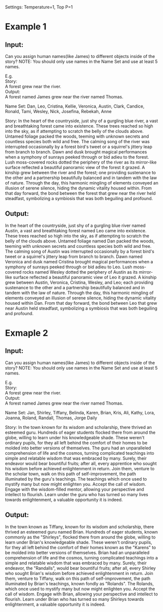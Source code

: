 Settings: Temperature=1, Top P=1
# Example 1
## Input:

Can you assign human names(like James) to different objects inside of the story?
NOTE: You should only use names in the Name Set and use at least 5 names.

E.g. \
Story:\
A forest grew near the river.\
Output:\
A forest named James grew near the river named Thomas.

Name Set: 
Dan, Leo, Cristina, Kellie, Veronica, Austin, Clark, Candice, Ronald, Tami, Wesley, Nick, Josefina, Rebekah, Anne

Story: In the heart of the countryside, just shy of a gurgling blue river, a vast and breathtaking forest came into existence. These trees reached so high into the sky, as if attempting to scratch the belly of the clouds above. Untamed foliage packed the woods, teeming with unknown secrets and countless species both wild and free. The calming song of the river was interrupted occasionally by a forest bird's tweet or a squirrel's jittery leap from branch to branch. Dawn and dusk brought magical performances when a symphony of sunrays peeked through or bid adieu to the forest. Lush moss-covered rocks dotted the periphery of the river as its mirror-like surface reflected a beautiful panoramic view of the forest it grazed. A kinship grew between the river and the forest; one providing sustenance to the other and a partnership beautifully balanced and in tandem with the law of nature. Through the day, this harmonic mingling of elements conveyed an illusion of serene silence, hiding the dynamic vitality housed within. From that day forward, the bond between the forest that grew near the river held steadfast, symbolizing a symbiosis that was both beguiling and profound.

## Output:
In the heart of the countryside, just shy of a gurgling blue river named Austin, a vast and breathtaking forest named Leo came into existence. These trees reached so high into the sky, as if attempting to scratch the belly of the clouds above. Untamed foliage named Dan packed the woods, teeming with unknown secrets and countless species both wild and free. The calming song of Austin was interrupted occasionally by a forest bird's tweet or a squirrel's jittery leap from branch to branch. Dawn named Veronica and dusk named Cristina brought magical performances when a symphony of sunrays peeked through or bid adieu to Leo. Lush moss-covered rocks named Wesley dotted the periphery of Austin as its mirror-like surface reflected a beautiful panoramic view of Leo it grazed. A kinship grew between Austin, Veronica, Cristina, Wesley, and Leo; each providing sustenance to the other and a partnership beautifully balanced and in tandem with the law of nature. Through the day, this harmonic mingling of elements conveyed an illusion of serene silence, hiding the dynamic vitality housed within Dan. From that day forward, the bond between Leo that grew near Austin held steadfast, symbolizing a symbiosis that was both beguiling and profound.

# Exmaple 2
## Input:

Can you assign human names(like James) to different objects inside of the story?
NOTE: You should only use names in the Name Set and use at least 5 names.

E.g. \
Story:\
A forest grew near the river.\
Output:\
A forest named James grew near the river named Thomas.

Name Set: 
Jan, Shirley, Tiffany, Belinda, Karen, Brian, Kris, Ali, Kathy, Lora, Joanna, Roland, Randall, Thomas, Jorge Daily

Story: 
In the town known for its wisdom and scholarship, there thrived an esteemed guru. Hundreds of eager students flocked there from around the globe, willing to learn under his knowledgeable shade. These weren't ordinary pupils, for they all left behind the comfort of their homes to be molded into better versions of themselves. The guru had an unparalleled comprehension of life and the cosmos, turning complicated teachings into simple and relatable wisdom that was embraced by many. Surely, their endeavor would bear bountiful fruits; after all, every apprentice who sought his wisdom before achieved enlightenment in return. Join them, venture to the scholar town, walk on this path of self-improvement, the path illuminated by the guru's teachings. The teachings which once used to mystify many but now might enlighten you. Accept the call of wisdom. Engage with the wisdom-filled mentor, allowing your perspective and intellect to flourish. Learn under the guru who has turned so many lives towards enlightenment, a valuable opportunity it is indeed.

## Output:

In the town known as Tiffany, known for its wisdom and scholarship, there thrived an esteemed guru named Brian. Hundreds of eager students, known commonly as the "Shirleys", flocked there from around the globe, willing to learn under Brian's knowledgeable shade. These weren't ordinary pupils, for they all left behind the comfort of their homes known as the "Karens" to be molded into better versions of themselves. Brian had an unparalleled comprehension of life and the cosmos, turning complicated teachings into a simple and relatable wisdom that was embraced by many. Surely, their endeavor, the "Randalls", would bear bountiful fruits; after all, every Shirley who sought Brian's wisdom before achieved enlightenment in return. Join them, venture to Tiffany, walk on this path of self-improvement, the path illuminated by Brian's teachings, known fondly as "Rolands". The Rolands, which once used to mystify many but now might enlighten you. Accept the call of wisdom. Engage with Brian, allowing your perspective and intellect to flourish. Learn under Brian who has turned so many Shirleys towards enlightenment, a valuable opportunity it is indeed.